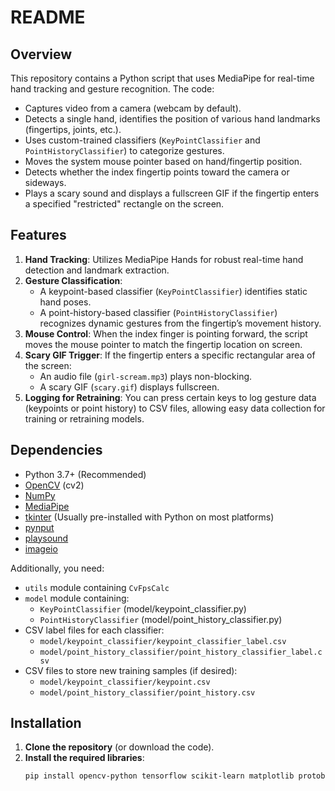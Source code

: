README
======

Overview
--------
This repository contains a Python script that uses MediaPipe for real-time hand tracking and gesture recognition. The code:

- Captures video from a camera (webcam by default).
- Detects a single hand, identifies the position of various hand landmarks (fingertips, joints, etc.).
- Uses custom-trained classifiers (`KeyPointClassifier` and `PointHistoryClassifier`) to categorize gestures.
- Moves the system mouse pointer based on hand/fingertip position.
- Detects whether the index fingertip points toward the camera or sideways.
- Plays a scary sound and displays a fullscreen GIF if the fingertip enters a specified "restricted" rectangle on the screen.

Features
--------
1. **Hand Tracking**: Utilizes MediaPipe Hands for robust real-time hand detection and landmark extraction.
2. **Gesture Classification**: 
   - A keypoint-based classifier (`KeyPointClassifier`) identifies static hand poses.
   - A point-history-based classifier (`PointHistoryClassifier`) recognizes dynamic gestures from the fingertip’s movement history.
3. **Mouse Control**: When the index finger is pointing forward, the script moves the mouse pointer to match the fingertip location on screen.
4. **Scary GIF Trigger**: If the fingertip enters a specific rectangular area of the screen:
   - An audio file (`girl-scream.mp3`) plays non-blocking.
   - A scary GIF (`scary.gif`) displays fullscreen.
5. **Logging for Retraining**: You can press certain keys to log gesture data (keypoints or point history) to CSV files, allowing easy data collection for training or retraining models.

Dependencies
------------
- Python 3.7+ (Recommended)
- [OpenCV](https://pypi.org/project/opencv-python/) (cv2)
- [NumPy](https://pypi.org/project/numpy/)
- [MediaPipe](https://google.github.io/mediapipe/)
- [tkinter](https://docs.python.org/3/library/tk.html) (Usually pre-installed with Python on most platforms)
- [pynput](https://pypi.org/project/pynput/)
- [playsound](https://pypi.org/project/playsound/)
- [imageio](https://pypi.org/project/imageio/)


Additionally, you need:
- `utils` module containing `CvFpsCalc`
- `model` module containing:
  - `KeyPointClassifier` (model/keypoint_classifier.py)
  - `PointHistoryClassifier` (model/point_history_classifier.py)
- CSV label files for each classifier:
  - `model/keypoint_classifier/keypoint_classifier_label.csv`
  - `model/point_history_classifier/point_history_classifier_label.csv`
- CSV files to store new training samples (if desired):
  - `model/keypoint_classifier/keypoint.csv`
  - `model/point_history_classifier/point_history.csv`

Installation
------------
1. **Clone the repository** (or download the code).
2. **Install the required libraries**:
   ```bash
   pip install opencv-python tensorflow scikit-learn matplotlib protobuf playsound==1.2.2 imageio pynput mediapipe numpy

